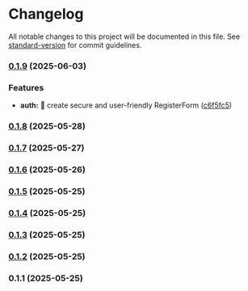 # Changelog

All notable changes to this project will be documented in this file. See [standard-version](https://github.com/conventional-changelog/standard-version) for commit guidelines.

### [0.1.9](https://github.com/4snt/acheishop/compare/v0.1.8...v0.1.9) (2025-06-03)


### Features

* **auth:** 🎉 create secure and user-friendly RegisterForm ([c6f5fc5](https://github.com/4snt/acheishop/commit/c6f5fc58dd96eed79e77f397f8426b0cb3b3aabf))

### [0.1.8](https://github.com/4snt/acheishop/compare/v0.1.7...v0.1.8) (2025-05-28)

### [0.1.7](https://github.com/4snt/acheishop/compare/v0.1.6...v0.1.7) (2025-05-27)

### [0.1.6](https://github.com/4snt/acheishop/compare/v0.1.5...v0.1.6) (2025-05-26)

### [0.1.5](https://github.com/4snt/acheishop/compare/v0.1.4...v0.1.5) (2025-05-25)

### [0.1.4](https://github.com/4snt/acheishop/compare/v0.1.3...v0.1.4) (2025-05-25)

### [0.1.3](https://github.com/4snt/acheishop/compare/v0.1.2...v0.1.3) (2025-05-25)

### [0.1.2](https://github.com/4snt/acheishop/compare/v0.1.1...v0.1.2) (2025-05-25)

### 0.1.1 (2025-05-25)
